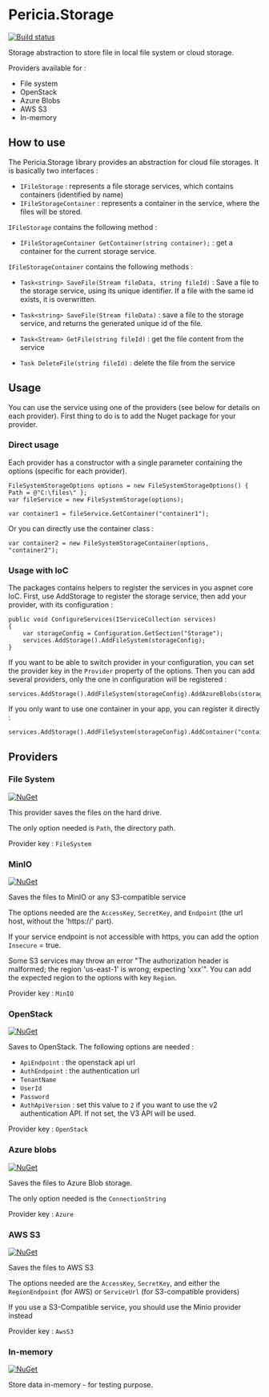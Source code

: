 # Pericia.Storage

[![Build status](https://dev.azure.com/glacasa/GithubBuilds/_apis/build/status/Pericia.Storage-CI)](https://dev.azure.com/glacasa/GithubBuilds/_build/latest?definitionId=64)

Storage abstraction to store file in local file system or cloud storage. 

Providers available for :

- File system
- OpenStack
- Azure Blobs
- AWS S3
- In-memory

## How to use

The Pericia.Storage library provides an abstraction for cloud file storages. It is basically two interfaces :

- `IFileStorage` : represents a file storage services, which contains containers (identified by name)
- `IFileStorageContainer` : represents a container in the service, where the files will be stored.

`IFileStorage` contains the following method :

- `IFileStorageContainer GetContainer(string container);` : get a container for the current storage service.

`IFileStorageContainer` contains the following methods :

- `Task<string> SaveFile(Stream fileData, string fileId)` : Save a file to the storage service, using its unique identifier. If a file with the same id exists, it is overwritten.

- `Task<string> SaveFile(Stream fileData)` : save a file to the storage service, and returns the generated unique id of the file. 

- `Task<Stream> GetFile(string fileId)` : get the file content from the service

- `Task DeleteFile(string fileId)` : delete the file from the service

## Usage

You can use the service using one of the providers (see below for details on each provider). First thing to do is to add the Nuget package for your provider.

### Direct usage

Each provider has a constructor with a single parameter containing the options (specific for each provider). 

	FileSystemStorageOptions options = new FileSystemStorageOptions() { Path = @"C:\files\" };
	var fileService = new FileSystemStorage(options);

	var container1 = fileService.GetContainer("container1");

Or you can directly use the container class :

	var container2 = new FileSystemStorageContainer(options, "container2");

### Usage with IoC

The packages contains helpers to register the services in you aspnet core IoC.
First, use AddStorage to register the storage service, then add your provider, with its configuration :

	public void ConfigureServices(IServiceCollection services)
	{
		var storageConfig = Configuration.GetSection("Storage");
		services.AddStorage().AddFileSystem(storageConfig);
	}

If you want to be able to switch provider in your configuration, you can set the provider key in the `Provider` property of the options. Then you can add several providers, only the one in configuration will be registered :

	services.AddStorage().AddFileSystem(storageConfig).AddAzureBlobs(storageConfig).AddOpenStack(storageConfig);

If you only want to use one container in your app, you can register it directly :

	services.AddStorage().AddFileSystem(storageConfig).AddContainer("container1");

## Providers

### File System

[![NuGet](https://img.shields.io/nuget/v/Pericia.Storage.FileSystem.svg)](https://www.nuget.org/packages/Pericia.Storage.FileSystem/)

This provider saves the files on the hard drive.

The only option needed is `Path`, the directory path.

Provider key : `FileSystem`

### MinIO

[![NuGet](https://img.shields.io/nuget/v/Pericia.Storage.Minio.svg)](https://www.nuget.org/packages/Pericia.Storage.Minio/)

Saves the files to MinIO or any S3-compatible service

The options needed are the `AccessKey`, `SecretKey`, and `Endpoint` (the url host, without the 'https://' part).

If your service endpoint is not accessible with https, you can add the option `Insecure` = true.

Some S3 services may throw an error "The authorization header is malformed; the region 'us-east-1' is wrong; expecting 'xxx'". You can add the expected region to the options with key `Region`.

Provider key : `MinIO`

### OpenStack

[![NuGet](https://img.shields.io/nuget/v/Pericia.Storage.OpenStack.svg)](https://www.nuget.org/packages/Pericia.Storage.OpenStack/)

Saves to OpenStack. The following options are needed :

- `ApiEndpoint` : the openstack api url
- `AuthEndpoint` : the authentication url
- `TenantName`
- `UserId`
- `Password`
- `AuthApiVersion` : set this value to `2` if you want to use the v2 authentication API. If not set, the V3 API will be used.

Provider key : `OpenStack`

### Azure blobs

[![NuGet](https://img.shields.io/nuget/v/Pericia.Storage.AzureBlobs.svg)](https://www.nuget.org/packages/Pericia.Storage.AzureBlobs/)

Saves the files to Azure Blob storage.

The only option needed is the `ConnectionString`

Provider key : `Azure`

### AWS S3

[![NuGet](https://img.shields.io/nuget/v/Pericia.Storage.S3.svg)](https://www.nuget.org/packages/Pericia.Storage.S3/)

Saves the files to AWS S3 

The options needed are the `AccessKey`, `SecretKey`, and either the `RegionEndpoint` (for AWS) or `ServiceUrl` (for S3-compatible providers)

If you use a S3-Compatible service, you should use the Minio provider instead

Provider key : `AwsS3`

### In-memory

[![NuGet](https://img.shields.io/nuget/v/Pericia.Storage.InMemory.svg)](https://www.nuget.org/packages/Pericia.Storage.InMemory/)

Store data in-memory - for testing purpose.
